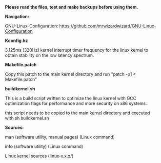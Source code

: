 **Please read the files, test and make backups before using them.**

**Navigation:**
 
GNU-Linux-Configuration: https://github.com/mrwizardwizard/GNU-Linux-Configuration
 
**Kconfig.hz**

3.125ms (320Hz) kernel interrupt timer frequency for the linux kernel to obtain stability on the low latency spectrum.

**Makefile.patch**

Copy this patch to the main kernel directory and run "patch -p1 < Makefile.patch"

**buildkernel.sh**

This is a build script written to optimize the linux kernel with GCC optimization flags for performance and more security on x86 systems.

this script needs to be copied to the main kernel directory and executed with sh buildkernel.sh

**Sources:**

man (software utility, manual pages) (Linux command)

info (software utility) (Linux command)

Linux kernel sources (linux-x.x.x/)
